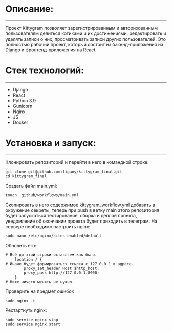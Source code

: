 # Описание:
___
Проект Kittygram позволяет зарегистрированным и авторизованным пользователям делиться котиками и их достижениями, редактировать и удалять записи о них, просматривать записи других пользователей. Это полностью рабочий проект, который состоит из бэкенд-приложения на Django и фронтенд-приложения на React.

# Стек технологий:
___
* Django
* React
* Python 3.9
* Gunicorn
* Nginx
* JS
* Docker

# Установка и запуск:
___
Клонировать репозиторий и перейти в него в командной строке:

```
git clone git@github.com:ligany/kittygram_final.git
cd kittygram_final
```

Cоздать файл main.yml:
```
touch .github/workflows/main.yml
```

Скопировать в него содержимое kittygram_workflow.yml добавить в окружение секреты, теперь при push в ветку main этого репозитория будет запускаться тестирование, сборка и деплой проекта, уведомление об окончании проекта будет приходить в телеграм. На сервере необходимо настроить nginx:
```
sudo nano /etc/nginx/sites-enabled/default
```
Обновить его:
```
# Всё до этой строки оставляем как было.
    location / {
# Иначе будет формироваться ссылка с 127.0.0.1 в адресе.
        proxy_set_header Host $http_host;
        proxy_pass http://127.0.0.1:8000;
    }
# Ниже ничего менять не нужно.
```
Проверить на предмет ошибок
```
sudo nginx -t
```

Рестартнуть nginx:
```
sudo service nginx stop
sudo service nginx start
```
